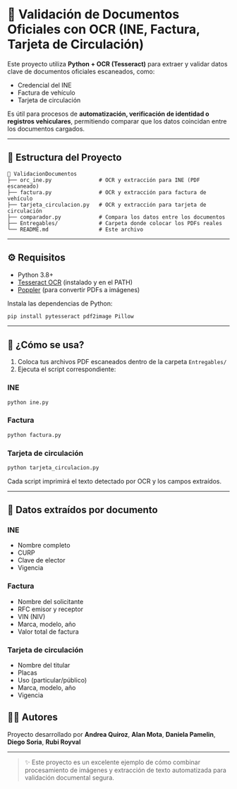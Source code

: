 
# 🧾 Validación de Documentos Oficiales con OCR (INE, Factura, Tarjeta de Circulación)

Este proyecto utiliza **Python + OCR (Tesseract)** para extraer y validar datos clave de documentos oficiales escaneados, como:

- Credencial del INE
- Factura de vehículo
- Tarjeta de circulación

Es útil para procesos de **automatización, verificación de identidad o registros vehiculares**, permitiendo comparar que los datos coincidan entre los documentos cargados.

---

## 🧠 Estructura del Proyecto

```
📁 ValidacionDocumentos
├── orc_ine.py               # OCR y extracción para INE (PDF escaneado)
├── factura.py               # OCR y extracción para factura de vehículo
├── tarjeta_circulacion.py   # OCR y extracción para tarjeta de circulación
├── comparador.py            # Compara los datos entre los documentos
├── Entregables/             # Carpeta donde colocar los PDFs reales
└── README.md                # Este archivo
```

---

## ⚙️ Requisitos

- Python 3.8+
- [Tesseract OCR](https://github.com/tesseract-ocr/tesseract) (instalado y en el PATH)
- [Poppler](https://blog.alivate.com.au/poppler-windows/) (para convertir PDFs a imágenes)

Instala las dependencias de Python:

```bash
pip install pytesseract pdf2image Pillow
```

---

## 🚀 ¿Cómo se usa?

1. Coloca tus archivos PDF escaneados dentro de la carpeta `Entregables/`
2. Ejecuta el script correspondiente:

### INE

```bash
python ine.py
```

### Factura

```bash
python factura.py
```

### Tarjeta de circulación

```bash
python tarjeta_circulacion.py
```

Cada script imprimirá el texto detectado por OCR y los campos extraídos.

---

## 📌 Datos extraídos por documento

### INE
- Nombre completo
- CURP
- Clave de elector
- Vigencia

### Factura
- Nombre del solicitante
- RFC emisor y receptor
- VIN (NIV)
- Marca, modelo, año
- Valor total de factura

### Tarjeta de circulación
- Nombre del titular
- Placas
- Uso (particular/público)
- Marca, modelo, año
- Vigencia


## 👩‍💻 Autores

Proyecto desarrollado por **Andrea Quiroz**, **Alan Mota**, **Daniela Pamelin**, **Diego Soria**, **Rubi Royval** 

---

> ✨ Este proyecto es un excelente ejemplo de cómo combinar procesamiento de imágenes y extracción de texto automatizada para validación documental segura.
```